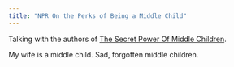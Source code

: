 ```yaml
---
title: "NPR On the Perks of Being a Middle Child"
---
```

<p>Talking with the authors of <a href="http://www.amazon.ca/gp/product/1594630801/ref=as_li_ss_tl?ie=UTF8&amp;tag=farawsoclos0a-20&amp;linkCode=as2&amp;camp=15121&amp;creative=390961&amp;creativeASIN=1594630801" title="" target="">The Secret Power Of Middle Children</a>.</p>
<p>My wife is a middle child. Sad, forgotten middle children.</p>

